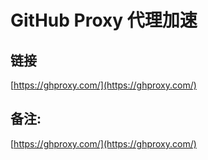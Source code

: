# GitHub Proxy 代理加速
## 链接

 [https://ghproxy.com/](https://ghproxy.com/) 

## 备注:

 [https://ghproxy.com/](https://ghproxy.com/)
